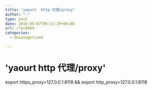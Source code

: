 ```yaml
---
title: 'yaourt  http 代理/proxy'
author: "-"
type: post
date: 2016-05-07T06:13:29+00:00
url: /?p=8964
categories:
  - Uncategorized

---
```

# 'yaourt  http 代理/proxy'
export https_proxy=127.0.0.1:8118 && export http_proxy=127.0.0.1:8118